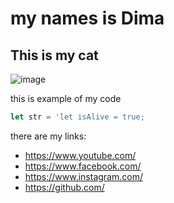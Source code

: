 # my names is Dima
## This is my cat
![image](https://github.com/jpsdf/my-first-repository/assets/149872309/ae0c61b3-706e-4f32-9458-bc46522d097c)

this is example of my code
```javascript
let str = 'let isAlive = true;
```
there are my links:
* https://www.youtube.com/
* https://www.facebook.com/
* https://www.instagram.com/
* https://github.com/

